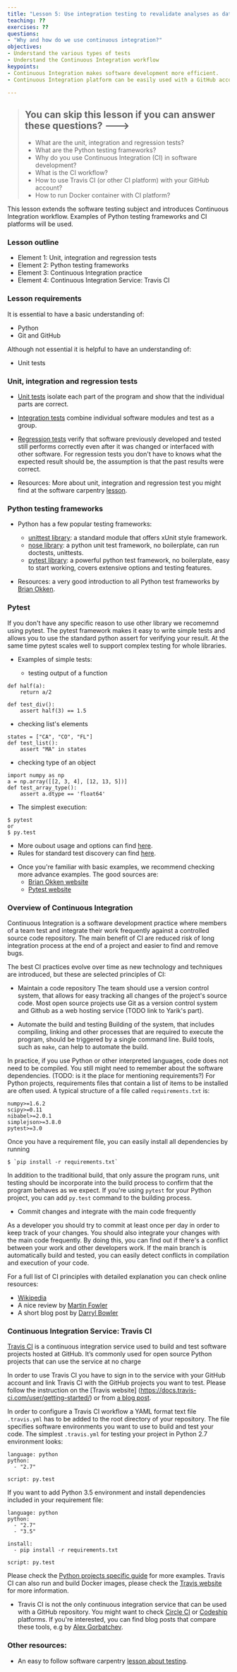 ```yaml
---
title: "Lesson 5: Use integration testing to revalidate analyses as data and software change"
teaching: ??
exercises: ??
questions:
- "Why and how do we use continuous integration?"
objectives:
- Understand the various types of tests
- Understand the Continuous Integration workflow 
keypoints:
- Continuous Integration makes software development more efficient.
- Continuous Integration platform can be easily used with a GitHub account.

---
```


> ## You can skip this lesson if you can answer these questions? --->
>
>  - What are the unit, integration and regression tests?
>  - What are the Python testing frameworks?
>  - Why do you use Continuous Integration (CI) in software development?
>  - What is the CI workflow?
>  - How to use Travis CI (or other CI platform) with your GitHub account?
>  - How to run Docker container with CI platform?


This lesson extends the software testing subject 
and introduces Continuous Integration workflow. Examples of Python testing frameworks 
and CI platforms will be used.   

### Lesson outline

- Element 1: Unit, integration and regression tests
- Element 2: Python testing frameworks
- Element 3: Continuous Integration practice
- Element 4: Continuous Integration Service: Travis CI


### Lesson requirements

It is essential to have a basic understanding of:
- Python
- Git and GitHub

Although not essential it is helpful to have an understanding of:
- Unit tests


### Unit, integration and regression tests

- [Unit tests](https://en.wikipedia.org/wiki/Unit_testing) isolate each part of the program and show that the individual parts are correct.

- [Integration tests](https://en.wikipedia.org/wiki/Integration_testing) combine individual software modules and test as a group. 

- [Regression tests](https://en.wikipedia.org/wiki/Regression_testing) verify that software previously developed and tested still 
  performs correctly even after it was changed or interfaced with other software. 
  For regression tests you don't have to knows what the expected result should be, 
  the assumption is that the past results were correct. 


- Resources: More about unit, integration and regression test you might find at the software carpentry [lesson](http://katyhuff.github.io/python-testing/index.html).



### Python testing frameworks
- Python has a few popular testing frameworks:
  * [unittest library](https://docs.python.org/2/library/unittest.html): 
a standard module that offers xUnit style framework.
  * [nose library](http://nose.readthedocs.io/en/latest/): 
a python unit test framework, no boilerplate, can run doctests, unittests.  
  * [pytest library](http://doc.pytest.org/en/latest/): 
a powerful python test framework, no boilerplate, easy to start working, 
    covers extensive options and testing features. 

- Resources: a very good introduction to all Python test frameworks by 
[Brian Okken](http://pythontesting.net/start-here/).


### Pytest 
If you don't have any specific reason to use other library we recomemnd using pytest. 
The pytest framework makes it easy to write simple tests and allows you to use 
the standard python assert for verifying your result.
At the same time pytest scales well to support complex testing for whole libraries.

- Examples of simple tests:
  
  * testing output of a function 
~~~
def half(a):
    return a/2

def test_div():
    assert half(3) == 1.5
~~~

  * checking list's elements
~~~
states = ["CA", "CO", "FL"]
def test_list():
    assert "MA" in states
~~~

  * checking type of an object
~~~
import numpy as np
a = np.array([[2, 3, 4], [12, 13, 5])]
def test_array_type():
    assert a.dtype == 'float64'
~~~


- The simplest execution:
~~~
$ pytest
or
$ py.test
~~~
  * More oubout usage and options can find [here](http://doc.pytest.org/en/latest/usage.html).
  * Rules for standard test discovery can find [here](http://doc.pytest.org/en/latest/goodpractices.html).


- Once you're familiar with basic examples, we recommend checking more advance examples. 
The good sources are:
  * [Brian Okken website](http://pythontesting.net/framework/pytest/pytest-introduction/)
  * [Pytest website](http://doc.pytest.org/en/latest/example/index.html)


### Overview of Continuous Integration
Continuous Integration is a software development practice where members of a team test 
and integrate their work frequently against a controlled source code repository. 
The main benefit of CI are reduced risk of long integration process at the end 
of a project and easier to find and remove bugs.

The best CI practices evolve over time as new technology and techniques are introduced, 
but these are selected principles of CI:

 * Maintain a code repository
The team should use a version control system, 
that allows for easy tracking all changes of the project's source code. 
Most open source projects use Git as a version control system and Github as a web hosting service
(TODO link to Yarik's part).


 * Automate the build and testing
Building of the system, that includes compiling, linking and other processes that are required 
to execute the program, should be triggered by a single command line. 
Build tools, such as `make`, can help to automate the build.

In practice, if you use Python or other interpreted languages, 
code does not need to be compiled. 
You still might need to remember about the software dependencies. (TODO: is it the place for mentioning requirements?)
For Python projects, requirements files that contain a list of items to be installed
are often used. A typical structure of a file called `requirements.txt` is:

~~~
numpy>=1.6.2
scipy>=0.11
nibabel>=2.0.1
simplejson>=3.8.0 
pytest>=3.0
~~~

Once you have a requirement file, you can easily install all dependencies by running

~~~
$ `pip install -r requirements.txt`
~~~

In addition to the traditional build, that only assure the program runs,
unit testing should be incorporate into the build process to confirm that
the program behaves as we expect.
If you're using `pytest` for your Python project, you can add `py.test` command to
the building process.

* Commit changes and integrate with the main code frequently

As a developer you should try to commit at least once per day in order to keep track 
of your changes.
You should also integrate your changes with the main code frequently.
By doing this, you can find out if there's a conflict between your work 
and other developers work.
If the main branch is automatically build and tested, 
you can easily  detect conflicts in compilation and execution of your code. 


For a full list of CI principles with detailed explanation you can check online resources:
- [Wikipedia](https://en.wikipedia.org/wiki/Continuous_integration)
- A nice review by [Martin Fowler](https://www.martinfowler.com/articles/continuousIntegration.html)
- A short blog post by [Darryl Bowler](http://blogs.collab.net/devopsci/ten-best-practices-for-continuous-integration)


### Continuous Integration Service: Travis CI 

[Travis CI](https://travis-ci.org/) is a continuous integration service used to build 
and test software projects hosted at GitHub.
It’s commonly used for open source Python projects that can use the service at no charge

In order to use Travis CI you have to sign in to the service with your GitHub account 
and link Travis CI with the GitHub projects you want to test. 
Please follow the instruction on the [Travis website] 
(https://docs.travis-ci.com/user/getting-started/) 
or from [a blog post](https://www.smartfile.com/blog/testing-python-with-travis-ci/).

In order to configure a Travis CI workflow a YAML format text file `.travis.yml`
has to be added to the root directory of your repository. 
The file specifies software environments you want to use to build and test your code.
The simplest `.travis.yml` for testing your project in Python 2.7 environment looks:
~~~
language: python
python:
  - "2.7"

script: py.test
~~~

If you want to add Python 3.5 environment and install dependencies included 
in your requirement file:
~~~
language: python
python:
  - "2.7"
  - "3.5"

install:
  - pip install -r requirements.txt

script: py.test
~~~
 
Please check the [Python projects specific guide](https://docs.travis-ci.com/user/languages/python/)
for more examples.
Travis CI can also run and build Docker images, please check the 
[Travis website](https://docs.travis-ci.com/user/docker/) for more information.

 * Travis CI is not the only continuous integration service that can be used with 
a GitHub repository. 
You might want to check  [Circle CI](https://circleci.com/)
or [Codeship](https://codeship.com/) platforms. 
If you're interested, you can find blog posts that compare these tools, e.g by
[Alex Gorbatchev](http://npmawesome.com/posts/2015-01-22-continuous-integration-in-the-cloud-comparing-travis-circle-and-codeship/).


### Other resources:
- An easy to follow software carpentry [lesson about testing](http://katyhuff.github.io/python-testing/index.html).